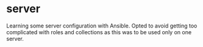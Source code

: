 # server
Learning some server configuration with Ansible. Opted to avoid getting too complicated with roles and collections as this was to be used only on one server. 
